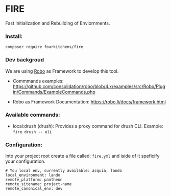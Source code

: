 FIRE
=================

Fast Initialization and Rebuilding of Enviornments.

### Install:
`composer require fourkitchens/fire`


### Dev backgroud

We are using [Robo](https://robo.li/) as Framework to develop this tool.

- Commmands examples: https://github.com/consolidation/robo/blob/4.x/examples/src/Robo/Plugin/Commands/ExampleCommands.php

- Robo as Framework Documentation: https://robo.li/docs/framework.html


### Available commands:

- local:drush (drush): Provides a proxy command for drush CLI.
Example: `fire drush -- uli`


### Configuration:
Into your project root create a file called: `fire.yml` and iside of it speficify your configuration.

```
# You local env, currently available: acquia, lando
local_environment: lando
remote_platform: pantheon
remote_sitename: project-name
remote_canonical_env: dev
```
